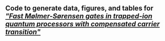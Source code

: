 ## Code to generate data, figures, and tables for *["Fast Mølmer-Sørensen gates in trapped-ion quantum processors with compensated carrier transition"](https://arxiv.org/abs/2501.02387)*
